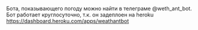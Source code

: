 Бота, показывающего погоду можно найти в телеграме @weth_ant_bot.  
Бот работает круглосуточно, т.к. он задеплоен на heroku https://dashboard.heroku.com/apps/weathantbot